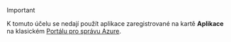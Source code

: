 > [!IMPORTANT]
> K tomuto účelu se nedají použít aplikace zaregistrované na kartě **Aplikace** na klasickém [Portálu pro správu Azure](https://manage.windowsazure.com/).
> 
> 



<!--HONumber=Jan17_HO1-->



